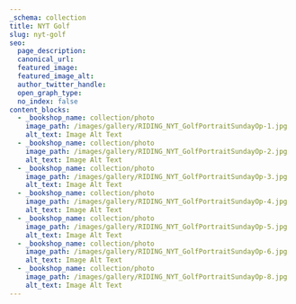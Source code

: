 ```yaml
---
_schema: collection
title: NYT Golf
slug: nyt-golf
seo:
  page_description:
  canonical_url:
  featured_image:
  featured_image_alt:
  author_twitter_handle:
  open_graph_type:
  no_index: false
content_blocks:
  - _bookshop_name: collection/photo
    image_path: /images/gallery/RIDING_NYT_GolfPortraitSundayOp-1.jpg
    alt_text: Image Alt Text
  - _bookshop_name: collection/photo
    image_path: /images/gallery/RIDING_NYT_GolfPortraitSundayOp-2.jpg
    alt_text: Image Alt Text
  - _bookshop_name: collection/photo
    image_path: /images/gallery/RIDING_NYT_GolfPortraitSundayOp-3.jpg
    alt_text: Image Alt Text
  - _bookshop_name: collection/photo
    image_path: /images/gallery/RIDING_NYT_GolfPortraitSundayOp-4.jpg
    alt_text: Image Alt Text
  - _bookshop_name: collection/photo
    image_path: /images/gallery/RIDING_NYT_GolfPortraitSundayOp-5.jpg
    alt_text: Image Alt Text
  - _bookshop_name: collection/photo
    image_path: /images/gallery/RIDING_NYT_GolfPortraitSundayOp-6.jpg
    alt_text: Image Alt Text
  - _bookshop_name: collection/photo
    image_path: /images/gallery/RIDING_NYT_GolfPortraitSundayOp-8.jpg
    alt_text: Image Alt Text
---
```

